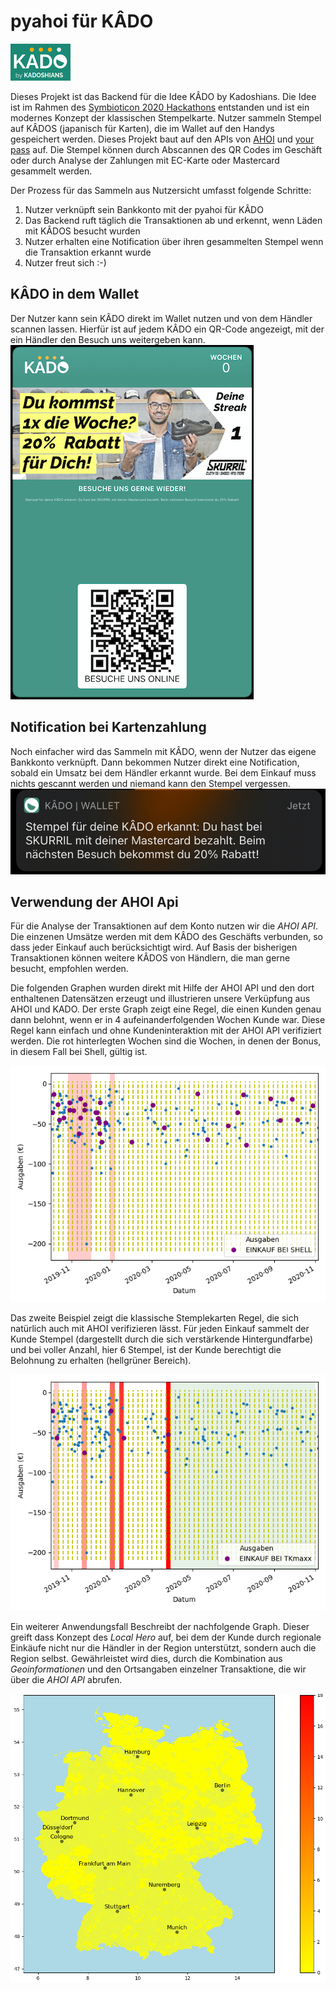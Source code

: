 # pyahoi für KÂDO
![Logo](images/logo.png "Logo")

Dieses Projekt ist das Backend für die Idee KÂDO by Kadoshians.
Die Idee ist im Rahmen des [Symbioticon 2020 Hackathons](https://symbioticon.de/ "Symbioticon 2020 Hackathons") entstanden und ist ein modernes Konzept der klassischen Stempelkarte.
Nutzer sammeln Stempel auf KÂDOS (japanisch für Karten), die im Wallet auf den Handys gespeichert werden.
Dieses Projekt baut auf den APIs von [AHOI](https://www.starfinanz-ahoi.de/de/ "AHOI") und [your pass](https://yourpass.eu "your pass") auf.
Die Stempel können durch Abscannen des QR Codes im Geschäft oder durch Analyse der Zahlungen mit EC-Karte oder Mastercard gesammelt werden.

Der Prozess für das Sammeln aus Nutzersicht umfasst folgende Schritte:
1. Nutzer verknüpft sein Bankkonto mit der pyahoi für KÂDO
2. Das Backend ruft täglich die Transaktionen ab und erkennt, wenn Läden mit KÂDOS besucht wurden
3. Nutzer erhalten eine Notification über ihren gesammelten Stempel wenn die Transaktion erkannt wurde
4. Nutzer freut sich :-)

## KÂDO in dem Wallet
Der Nutzer kann sein KÂDO direkt im Wallet nutzen und von dem Händler scannen lassen.
Hierfür ist auf jedem KÂDO ein QR-Code angezeigt, mit der ein Händler den Besuch uns weitergeben kann.
![KÂDO](images/kado.png "KÂDO")

## Notification bei Kartenzahlung
Noch einfacher wird das Sammeln mit KÂDO, wenn der Nutzer das eigene Bankkonto verknüpft.
Dann bekommen Nutzer direkt eine Notification, sobald ein Umsatz bei dem Händler erkannt wurde.
Bei dem Einkauf muss nichts gescannt werden und niemand kann den Stempel vergessen.
![Notification](images/notification.png "Notification")

## Verwendung der AHOI Api
Für die Analyse der Transaktionen auf dem Konto nutzen wir die *AHOI API*.
Die einzenen Umsätze werden mit dem KÂDO des Geschäfts verbunden, so dass jeder Einkauf auch berücksichtigt wird.
Auf Basis der bisherigen Transaktionen können weitere KÂDOS von Händlern, die man gerne besucht, empfohlen werden.

Die folgenden Graphen wurden direkt mit Hilfe der AHOI API und den dort enthaltenen Datensätzen erzeugt und illustrieren unsere Verküpfung aus AHOI und KADO.
Der erste Graph zeigt eine Regel, die einen Kunden genau dann belohnt, wenn er in 4 aufeinanderfolgenden Wochen Kunde war. 
Diese Regel kann einfach und ohne Kundeninteraktion mit der AHOI API verifiziert werden. Die rot hinterlegten Wochen sind die Wochen, in denen der Bonus, in diesem Fall bei Shell, gültig ist. 

![Graph1](images/shell_4_weeks.png "Shell")

Das zweite Beispiel zeigt die klassische Stemplekarten Regel, die sich natürlich auch mit AHOI verifizieren lässt. Für jeden Einkauf sammelt der Kunde Stempel (dargestellt durch die sich verstärkende Hintergundfarbe) und bei voller Anzahl, hier 6 Stempel, ist der Kunde berechtigt die Belohnung zu erhalten (hellgrüner Bereich).

![Graph2](images/tkmaxx_stempel.png "TKMaxx")

Ein weiterer Anwendungsfall Beschreibt der nachfolgende Graph. 
Dieser greift dass Konzept des *Local Hero* auf, bei dem der Kunde durch regionale Einkäufe nicht nur die Händler in der Region unterstützt, sondern auch die Region selbst. 
Gewährleistet wird dies, durch die Kombination aus *Geoinformationen* und den Ortsangaben einzelner Transaktione, die wir über die *AHOI API* abrufen.

![Graph3](images/Germany.png "TKMaxx")
